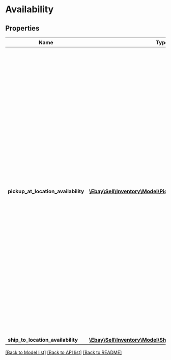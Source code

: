 # Availability

## Properties
Name | Type | Description | Notes
------------ | ------------- | ------------- | -------------
**pickup_at_location_availability** | [**\Ebay\Sell\Inventory\Model\PickupAtLocationAvailability[]**](PickupAtLocationAvailability.md) | This container consists of an array of one or more of the merchant&#x27;s physical store locations where the inventory item is available for In-Store Pickup orders. The merchant&#x27;s location, the quantity available, and the fulfillment time (how soon the item will be ready for pickup after the order takes place) are all in this container. In-Store Pickup is only available to large merchants selling on the US, UK, Germany, and Australia sites. | [optional] 
**ship_to_location_availability** | [**\Ebay\Sell\Inventory\Model\ShipToLocationAvailability**](ShipToLocationAvailability.md) |  | [optional] 

[[Back to Model list]](../../README.md#documentation-for-models) [[Back to API list]](../../README.md#documentation-for-api-endpoints) [[Back to README]](../../README.md)

